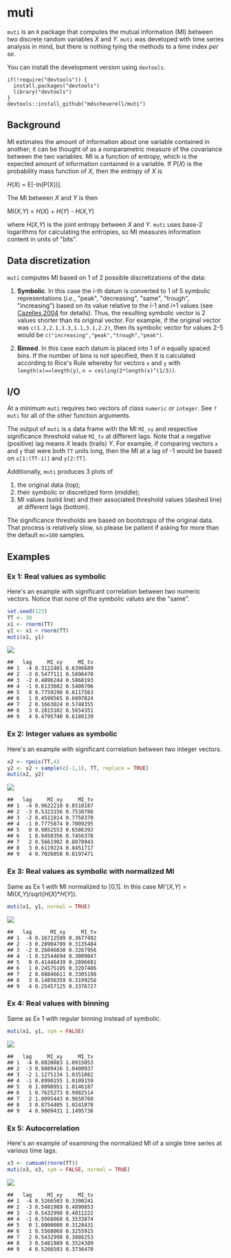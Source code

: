 muti
====

`muti` is an `R` package that computes the mutual information (MI) between two discrete random variables *X* and *Y*. `muti` was developed with time series analysis in mind, but there is nothing tying the methods to a time index *per se*.

You can install the development version using `devtools`.

    if(!require("devtools")) {
      install.packages("devtools")
      library("devtools")
    }
    devtools::install_github("mdscheuerell/muti")

Background
----------

MI estimates the amount of information about one variable contained in another; it can be thought of as a nonparametric measure of the covariance between the two variables. MI is a function of entropy, which is the expected amount of information contained in a variable. If *P*(*X*) is the probability mass function of *X*, then the entropy of *X* is

*H*(*X*) = E\[-ln(P(X))\].

The MI between *X* and *Y* is then

MI(*X*,*Y*) = *H*(*X*) + *H*(*Y*) - *H*(*X*,*Y*)

where *H*(*X*,*Y*) is the joint entropy between *X* and *Y*. `muti` uses base-2 logarithms for calculating the entropies, so MI measures information content in units of "bits".

Data discretization
-------------------

`muti` computes MI based on 1 of 2 possible discretizations of the data:

1.  **Symbolic**. In this case the *i*-th datum is converted to 1 of 5 symbolic representations (*i.e.*, "peak", "decreasing", "same", "trough", "increasing") based on its value relative to the *i*-1 and *i*+1 values (see [Cazelles 2004](https://doi.org/10.1111/j.1461-0248.2004.00629.x) for details). Thus, the resulting symbolic vector is 2 values shorter than its original vector. For example, if the original vector was `c(1.2,2.1,3.3,1.1,3.1,2.2)`, then its symbolic vector for values 2-5 would be `c("increasing","peak","trough","peak")`.

2.  **Binned**. In this case each datum is placed into 1 of *n* equally spaced bins. If the number of bins is not specified, then it is calculated according to Rice's Rule whereby for vectors `x` and `y` with `length(x)==length(y)`, `n = ceiling(2*length(x)^(1/3))`.

I/O
---

At a minimum `muti` requires two vectors of class `numeric` or `integer`. See `?muti` for all of the other function arguments.

The output of `muti` is a data frame with the MI `MI_xy` and respective significance threshold value `MI_tv` at different lags. Note that a negative (positive) lag means *X* leads (trails) *Y*. For example, if comparing vectors `x` and `y` that were both `TT` units long, then the MI at a lag of -1 would be based on `x[1:(TT-1)]` and `y[2:TT]`.

Additionally, `muti` produces 3 plots of

1.  the original data (top);
2.  their symbolic or discretized form (middle);
3.  MI values (solid line) and their associated threshold values (dashed line) at different lags (bottom).

The significance thresholds are based on bootstraps of the original data. That process is relatively slow, so please be patient if asking for more than the default `mc=100` samples.

Examples
--------

### Ex 1: Real values as symbolic

Here's an example with significant correlation between two numeric vectors. Notice that none of the symbolic values are the "same".

``` r
set.seed(123)
TT <- 30
x1 <- rnorm(TT)
y1 <- x1 + rnorm(TT)
muti(x1, y1)
```

![](README_files/figure-markdown_github/ex_1-1.png)

    ##   lag     MI_xy     MI_tv
    ## 1  -4 0.3122401 0.6396689
    ## 2  -3 0.5477111 0.5896470
    ## 3  -2 0.4896244 0.5868193
    ## 4  -1 0.6133082 0.5400706
    ## 5   0 0.7759290 0.6117563
    ## 6   1 0.4590565 0.6097824
    ## 7   2 0.1663024 0.5748355
    ## 8   3 0.2815102 0.5654351
    ## 9   4 0.4795740 0.6188139

### Ex 2: Integer values as symbolic

Here's an example with significant correlation between two integer vectors.

``` r
x2 <- rpois(TT,4)
y2 <- x2 + sample(c(-1,1), TT, replace = TRUE)
muti(x2, y2)
```

![](README_files/figure-markdown_github/ex_2-1.png)

    ##   lag     MI_xy     MI_tv
    ## 1  -4 0.9622210 0.8510187
    ## 2  -3 0.5323156 0.7538786
    ## 3  -2 0.4511814 0.7758370
    ## 4  -1 0.7775874 0.7009295
    ## 5   0 0.9852553 0.6586393
    ## 6   1 0.9450356 0.7456378
    ## 7   2 0.5661902 0.8078943
    ## 8   3 0.6119224 0.8451717
    ## 9   4 0.7026058 0.8197471

### Ex 3: Real values as symbolic with normalized MI

Same as Ex 1 with MI normalized to \[0,1\]. In this case MI'(*X*,*Y*) = MI(*X*,*Y*)/sqrt(*H*(*X*)\**H*(*Y*)).

``` r
muti(x1, y1, normal = TRUE)
```

![](README_files/figure-markdown_github/ex_3-1.png)

    ##   lag      MI_xy     MI_tv
    ## 1  -4 0.16712589 0.3677492
    ## 2  -3 0.28904789 0.3135484
    ## 3  -2 0.26046030 0.3267956
    ## 4  -1 0.32544694 0.3009047
    ## 5   0 0.41446439 0.2896681
    ## 6   1 0.24575105 0.3207486
    ## 7   2 0.08846611 0.3305198
    ## 8   3 0.14856359 0.3199256
    ## 9   4 0.25457125 0.3376727

### Ex 4: Real values with binning

Same as Ex 1 with regular binning instead of symbolic.

``` r
muti(x1, y1, sym = FALSE)
```

![](README_files/figure-markdown_github/ex_4-1.png)

    ##   lag     MI_xy     MI_tv
    ## 1  -4 0.8820883 1.0915053
    ## 2  -3 0.8889416 1.0400937
    ## 3  -2 1.1275134 1.0351082
    ## 4  -1 0.8990155 1.0109159
    ## 5   0 1.0098951 1.0146187
    ## 6   1 0.7625273 0.9982514
    ## 7   2 1.0095443 0.9650760
    ## 8   3 0.8754405 1.0241878
    ## 9   4 0.9009431 1.1495736

### Ex 5: Autocorrelation

Here's an example of examining the normalized MI of a single time series at various time lags.

``` r
x3 <- cumsum(rnorm(TT))
muti(x3, x3, sym = FALSE, normal = TRUE)
```

![](README_files/figure-markdown_github/ex_5-1.png)

    ##   lag     MI_xy     MI_tv
    ## 1  -4 0.5266503 0.3390241
    ## 2  -3 0.5481989 0.4890853
    ## 3  -2 0.5432998 0.4011222
    ## 4  -1 0.5568068 0.3533874
    ## 5   0 1.0000000 0.3128431
    ## 6   1 0.5568068 0.3255915
    ## 7   2 0.5432998 0.3886253
    ## 8   3 0.5481989 0.3524389
    ## 9   4 0.5266503 0.3736470
